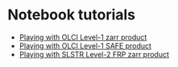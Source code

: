 # Notebook tutorials

* [Playing with OLCI Level-1 zarr product](https://github.com/vlevasseur073/CopernicusData.jl/blob/main/notebooks/olci_l1.ipynb)
* [Playing with OLCI Level-1 SAFE product](https://github.com/vlevasseur073/CopernicusData.jl/blob/main/notebooks/olci_l1_safe.ipynb)
* [Playing with SLSTR Level-2 FRP zarr product](https://github.com/vlevasseur073/CopernicusData.jl/blob/main/notebooks/slstr_l2_frp.ipynb)